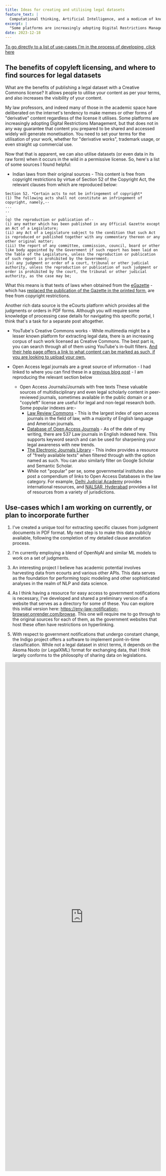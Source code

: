 ```yaml
---
title: Ideas for creating and utilising legal datasets
feature_text: |
  Computational thinking, Artificial Intelligence, and a modicum of knowledge about the law all go together to create an opportunity for lawyers. 
excerpt: |
  "Some platforms are increasingly adopting Digital Restrictions Management, but that does not in any way guarantee that content you prepared to be shared and accessed widely will generate monetisation. You need to set your terms for the utilisation of your work, whether for "derivative works", trademark usage, or even straight up commercial use."
date: 2023-12-18
---
```


 <a href = "#UseCases"> To go directly to a list of use-cases I'm in the process of developing, click here </a> 

<section id="Licensing">
<h2>The benefits of copyleft licensing, and where to find sources for legal datasets</h2>
</section>

What are the benefits of publishing a legal dataset with a Creative Commons license? It allows people to utilise your content as per your terms, and also increases the visibility of your content. 

My law professors, and indeed many of those in the academic space have deliberated on the internet's tendency to make memes or other forms of "derivative" content regardless of the license it utilises. Some platforms are increasingly adopting Digital Restrictions Management, but that does not in any way guarantee that content you prepared to be shared and accessed widely will generate monetisation. You need to set your terms for the utilisation of your work, whether for "derivative works", trademark usage, or even straight up commercial use. 

Now that that is apparent, we can also utilise datasets (or even data in its raw form) when it occurs in the wild in a permissive license. So, here's a list of some sources I found helpful:

- Indian laws from their original sources - This content is free from copyright restrictions by virtue of Section 52 of the Copyright Act, the relevant clauses from which are reproduced below:

```
Section 52. *Certain acts to not be infringement of copyright*
(1) The following acts shall not constitute an infringement of copyright, namely,--
...
..
.
(q) the reproduction or publication of--
(i) any matter which has been published in any Official Gazette except an Act of a Legislature;
(ii) any Act of a Legislature subject to the condition that such Act is reproduced or published together with any commentary thereon or any other original matter;
(iii) the report of any committee, commission, council, board or other like body appointed by the Government if such report has been laid on the Table of the Legislature, unless the reproduction or publication of such report is prohibited by the Government;
(iv) any judgment or order of a court, tribunal or other judicial authority, unless the reproduction or publication of such judgment or order is prohibited by the court, the tribunal or other judicial authority, as the case may be;
```
What this means is that texts of laws when obtained from the [eGazette](egazette.gov.in) - which has [replaced the publication of the Gazette in the printed form](https://pib.gov.in/newsite/PrintRelease.aspx?relid=128570), are free from copyright restrictions.

Another rich data source is the eCourts platform which provides all the judgments or orders in PDF forms. Although you will require some knowledge of processing case details for navigating this specific portal, I think that's a task for a separate post altogether.

- YouTube's Creative Commons works - While multimedia might be a lesser known platform for extracting legal data, there is an increasing corpus of such work licensed as Creative Commons. The best part is, you can search through all of them using YouTube's in-built filters. [And their help page offers a link to what content can be marked as such, if you are looking to upload your own.](https://support.google.com/youtube/answer/2797468)

- Open Access legal journals are a great source of information - I had linked to where you can find these in a [previous blog post](https://sankalpsrv.in/2023/06/25/ReasearchingIndianLaw/) - I am reproducing the relevant section below


	- Open Access Journals/Journals with free texts
	These valuable sources of multidisciplinary and even legal scholarly content in peer-reviewed journals, sometimes available in the public domain or a "copyleft" license are useful for legal and non-legal research both. Some popular indexes are:-
		- [Law Review Commons](https://lawreviewcommons.com) - This is the largest index of open access journals in the field of law, with a majority of English language and American journals.	
		- [Database of Open Access Journals](https://doaj.org) - As of the date of my writing, there are 537 Law journals in English indexed here. This supports keyword search and can be used for sharpening your legal awareness with new trends. 
		- [The Electronic Journals Library](http://ezb.ur.de/ezeit/fl.phtml?bibid=AAAAA&colors=1&lang=en&notation=P) - This index provides a resource of "freely available texts" when filtered through with the option named as such. You can also similarly filter on Google Scholar and Semantic Scholar.
		- While not "popular" per se, some governmental institutes also post a compendium of links to Open Access Databases in the law category. For example, [Delhi Judicial Academy](https://judicialacademy.nic.in/knowledge-gateway/open-access-resources) provides international resources, and [NALSAR, Hyderabad](https://library.nalsar.ac.in/open-access-resources/) provides a list of resources from a variety of jurisdictions.


<section id="UseCases">
<h2>Use-cases which I am working on currently, or plan to incorporate further</h2>
</section>

1. I've created a unique tool for extracting specific clauses from judgment documents in PDF format. My next step is to make this data publicly available, following the completion of my detailed clause annotation process.

2. I'm currently employing a blend of OpenNyAI and similar ML models to work on a set of judgments.

3. An interesting project I believe has academic potential involves harvesting data from ecourts and various other APIs. This data serves as the foundation for performing topic modeling and other sophisticated analyses in the realm of NLP and data science.

4. As I think having a resource for easy access to government notifications is necessary, I've developed and shared a preliminary version of a website that serves as a directory for some of these. You can explore this initial version here: https://env-law-notification-browser.onrender.com/browse. This one will require me to go through to the original sources for each of them, as the government websites that host these often have restrictions on hyperlinking. 

5. With respect to government notifications that undergo constant change, the Indigo project offers a software to implement point-in-time classification. While not a legal dataset in strict terms, it depends on the Akoma Nsoto (or LegalXML) format for exchanging data, that I think largely conforms to the philosophy of sharing data on legislations. 

<iframe src="https://www.linkedin.com/embed/feed/update/urn:li:share:7142173806361583616" height="1644" width="504" frameborder="0" allowfullscreen="" title="Embedded post"></iframe>
